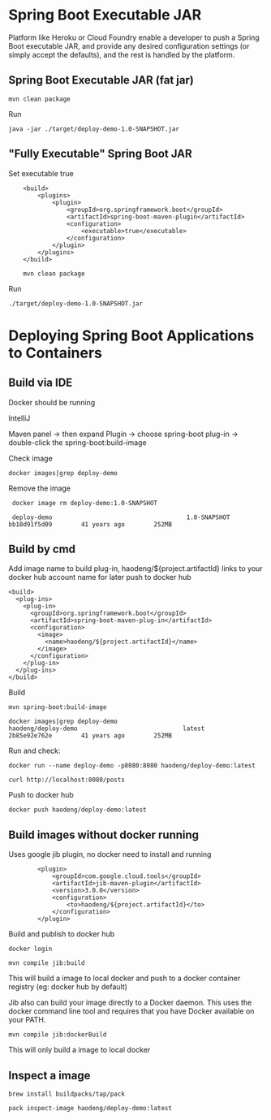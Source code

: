 # Spring Boot Executable JAR
Platform like Heroku or Cloud Foundry enable a developer to push a Spring Boot executable JAR, 
and provide any desired configuration settings (or simply accept the defaults), and the rest is handled by the platform.


## Spring Boot Executable JAR (fat jar)

    mvn clean package

Run

    java -jar ./target/deploy-demo-1.0-SNAPSHOT.jar
    
    
## "Fully Executable" Spring Boot JAR
Set executable true

        <build>
            <plugins>
                <plugin>
                    <groupId>org.springframework.boot</groupId>
                    <artifactId>spring-boot-maven-plugin</artifactId>
                    <configuration>
                        <executable>true</executable>
                    </configuration>
                </plugin>
            </plugins>
        </build>
        
        mvn clean package
        
Run

    ./target/deploy-demo-1.0-SNAPSHOT.jar

# Deploying Spring Boot Applications to Containers
## Build via IDE
Docker should be running

IntelliJ

Maven panel -> then expand Plugin -> choose spring-boot plug-in -> double-click the spring-boot:build-image

Check image

    docker images|grep deploy-demo

Remove the image

     docker image rm deploy-demo:1.0-SNAPSHOT
     
     deploy-demo                                     1.0-SNAPSHOT        bb10d91f5d09        41 years ago        252MB


## Build by cmd
Add image name to build plug-in, haodeng/${project.artifactId} links to your docker hub account name for later push to docker hub

    <build>
      <plug-ins>
        <plug-in>
          <groupId>org.springframework.boot</groupId>
          <artifactId>spring-boot-maven-plug-in</artifactId>
          <configuration>
            <image>
              <name>haodeng/${project.artifactId}</name>
            </image>
          </configuration>
        </plug-in>
      </plug-ins>
    </build>

Build
    
    mvn spring-boot:build-image
    
    docker images|grep deploy-demo
    haodeng/deploy-demo                             latest              2b85e92e762e        41 years ago        252MB

Run and check:

    docker run --name deploy-demo -p8080:8080 haodeng/deploy-demo:latest
    
    curl http://localhost:8080/posts

Push to docker hub

    docker push haodeng/deploy-demo:latest
    
## Build images without docker running
Uses google jib plugin, no docker need to install and running

            <plugin>
                <groupId>com.google.cloud.tools</groupId>
                <artifactId>jib-maven-plugin</artifactId>
                <version>3.0.0</version>
                <configuration>
                    <to>haodeng/${project.artifactId}</to>
                </configuration>
            </plugin>

Build and publish to docker hub

    docker login
    
    mvn compile jib:build
This will build a image to local docker and push to a docker container registry (eg: docker hub by default)

Jib also can build your image directly to a Docker daemon. This uses the docker command line tool and requires that you have Docker available on your PATH.


    mvn compile jib:dockerBuild
This will only build a image to local docker

    
## Inspect a image

    brew install buildpacks/tap/pack
    
    pack inspect-image haodeng/deploy-demo:latest
    
    
